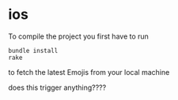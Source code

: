 # ios

To compile the project you first have to run

```
bundle install
rake
```

to fetch the latest Emojis from your local machine

does this trigger anything????
